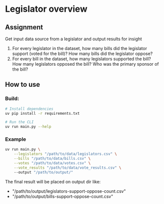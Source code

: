 # Legislator overview

## Assignment
Get input data source from a legislator and output results for insight

1. For every legislator in the dataset, how many bills did the legislator support (voted for the bill)? How many bills did the legislator oppose?
2. For every bill in the dataset, how many legislators supported the bill? How many legislators opposed the bill? Who was the primary sponsor of the bill?

## How to use
### Build:
```bash
# Install dependencies
uv pip install -r requirements.txt

# Run the CLI
uv run main.py --help

```
### Example

```bash
uv run main.py \
    --legislators "/path/to/data/legislators.csv" \
    --bills "/path/to/data/bills.csv" \
    --votes "/path/to/data/votes.csv" \
    --vote_results "/path/to/data/vote_results.csv" \ 
    --output "/path/to/output/"
```

The final result will be placed on output dir like:
 - "/path/to/output/legislators-support-oppose-count.csv"
 - "/path/to/output/bills-support-oppose-count.csv"
